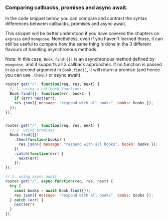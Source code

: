 ### Comparing callbacks, promises and async await.

In the code snippet below, you can compare and contrast the syntax differences between callbacks, promises and async await. 

This snippet will be better understood if you have covered the chapters on `express` and `mongoose`. Nonetheless, even if you haven't learned those, it can still be useful to compare how the same thing is done in the 3 different flavours of handling asynchronous methods.

Note: In this case, `Book.find({})` is an asynchronous method defined by `mongoose`, and it supports all 3 callback approaches. If no function is passed in as a second argument in `Book.find()`, it will return a promise (and hence you can use `.then()` or async await).

```javascript
router.get("/", function(req, res, next) {
  // 1. using a callback function:
  Book.find({}, function(err, books) {
    if (err) next(err);
    res.json({ message: "respond with all books", books: books });
  });
});


router.get("/", function(req, res, next) {
  // 2. using promises
  Book.find({})
    .then(function(books) {
      res.json({ message: "respond with all books", books: books });
    })
    .catch(function(err) {
      next(err)
    });
});

// 3. using async await
router.get("/", async function(req, res, next) {
  try {
    const books = await Book.find({});
    res.json({ message: "respond with all books", books: books });
  } catch (err) {
    next(err)
  }
});
```